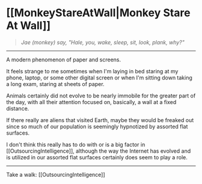 # [[MonkeyStareAtWall|Monkey Stare At Wall]]
>*Jae (monkey) say, "Hale, you, wake, sleep, sit, look, plank, why?"*
---
A modern phenomenon of paper and screens.

It feels strange to me sometimes when I'm laying in bed staring at my phone, laptop, or some other digital screen or when I'm sitting down taking a long exam, staring at sheets of paper.

Animals certainly did not evolve to be nearly immobile for the greater part of the day, with all their attention focused on, basically, a wall at a fixed distance.

If there really are aliens that visited Earth, maybe they would be freaked out since so much of our population is seemingly hypnotized by assorted flat surfaces.

I don't think this really has to do with or is a big factor in [[OutsourcingIntelligence]], although the way the Internet has evolved and is utilized in our assorted flat surfaces certainly does seem to play a role.

---

Take a walk: [[OutsourcingIntelligence]]